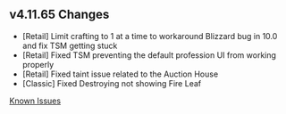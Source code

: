 ## v4.11.65 Changes

* [Retail] Limit crafting to 1 at a time to workaround Blizzard bug in 10.0 and fix TSM getting stuck
* [Retail] Fixed TSM preventing the default profession UI from working properly
* [Retail] Fixed taint issue related to the Auction House
* [Classic] Fixed Destroying not showing Fire Leaf

[Known Issues](https://support.tradeskillmaster.com/en_US/known_issues)
